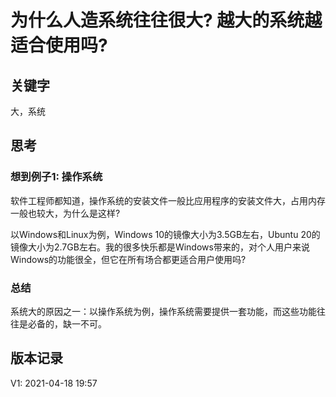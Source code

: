 # 为什么人造系统往往很大? 越大的系统越适合使用吗?

## 关键字
大，系统

## 思考
### 想到例子1: 操作系统
软件工程师都知道，操作系统的安装文件一般比应用程序的安装文件大，占用内存一般也较大，为什么是这样?

以Windows和Linux为例，Windows 10的镜像大小为3.5GB左右，Ubuntu 20的镜像大小为2.7GB左右。我的很多快乐都是Windows带来的，对个人用户来说Windows的功能很全，但它在所有场合都更适合用户使用吗?

### 总结
系统大的原因之一：以操作系统为例，操作系统需要提供一套功能，而这些功能往往是必备的，缺一不可。

## 版本记录
V1: 2021-04-18 19:57